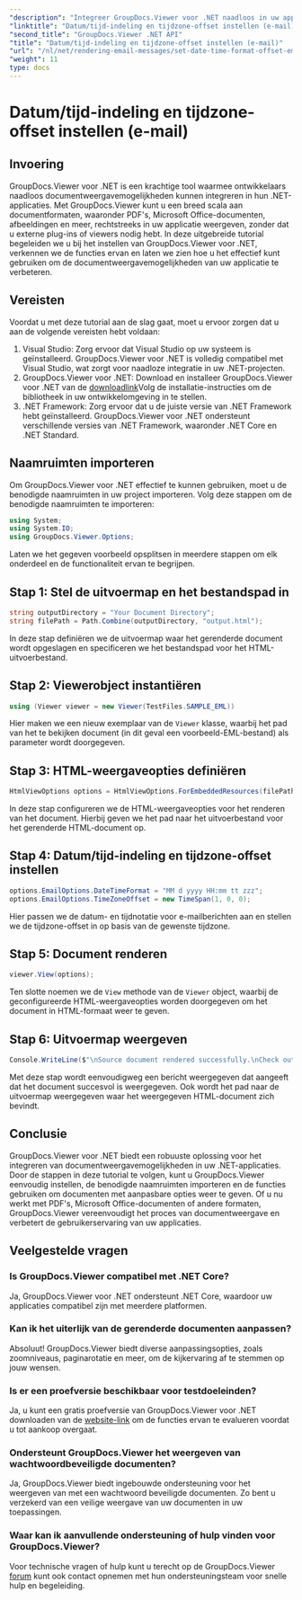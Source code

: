 ```yaml
---
"description": "Integreer GroupDocs.Viewer voor .NET naadloos in uw applicaties voor krachtige documentweergavemogelijkheden. Verbeter de gebruikerservaring met aanpasbare opties."
"linktitle": "Datum/tijd-indeling en tijdzone-offset instellen (e-mail)"
"second_title": "GroupDocs.Viewer .NET API"
"title": "Datum/tijd-indeling en tijdzone-offset instellen (e-mail)"
"url": "/nl/net/rendering-email-messages/set-date-time-format-offset-email/"
"weight": 11
type: docs
---
```

# Datum/tijd-indeling en tijdzone-offset instellen (e-mail)


## Invoering
GroupDocs.Viewer voor .NET is een krachtige tool waarmee ontwikkelaars naadloos documentweergavemogelijkheden kunnen integreren in hun .NET-applicaties. Met GroupDocs.Viewer kunt u een breed scala aan documentformaten, waaronder PDF's, Microsoft Office-documenten, afbeeldingen en meer, rechtstreeks in uw applicatie weergeven, zonder dat u externe plug-ins of viewers nodig hebt. In deze uitgebreide tutorial begeleiden we u bij het instellen van GroupDocs.Viewer voor .NET, verkennen we de functies ervan en laten we zien hoe u het effectief kunt gebruiken om de documentweergavemogelijkheden van uw applicatie te verbeteren.
## Vereisten
Voordat u met deze tutorial aan de slag gaat, moet u ervoor zorgen dat u aan de volgende vereisten hebt voldaan:
1. Visual Studio: Zorg ervoor dat Visual Studio op uw systeem is geïnstalleerd. GroupDocs.Viewer voor .NET is volledig compatibel met Visual Studio, wat zorgt voor naadloze integratie in uw .NET-projecten.
2. GroupDocs.Viewer voor .NET: Download en installeer GroupDocs.Viewer voor .NET van de [downloadlink](https://releases.groupdocs.com/viewer/net/)Volg de installatie-instructies om de bibliotheek in uw ontwikkelomgeving in te stellen.
3. .NET Framework: Zorg ervoor dat u de juiste versie van .NET Framework hebt geïnstalleerd. GroupDocs.Viewer voor .NET ondersteunt verschillende versies van .NET Framework, waaronder .NET Core en .NET Standard.

## Naamruimten importeren
Om GroupDocs.Viewer voor .NET effectief te kunnen gebruiken, moet u de benodigde naamruimten in uw project importeren. Volg deze stappen om de benodigde naamruimten te importeren:

```csharp
using System;
using System.IO;
using GroupDocs.Viewer.Options;
```


Laten we het gegeven voorbeeld opsplitsen in meerdere stappen om elk onderdeel en de functionaliteit ervan te begrijpen.
## Stap 1: Stel de uitvoermap en het bestandspad in
```csharp
string outputDirectory = "Your Document Directory";
string filePath = Path.Combine(outputDirectory, "output.html");
```
In deze stap definiëren we de uitvoermap waar het gerenderde document wordt opgeslagen en specificeren we het bestandspad voor het HTML-uitvoerbestand.
## Stap 2: Viewerobject instantiëren
```csharp
using (Viewer viewer = new Viewer(TestFiles.SAMPLE_EML))
```
Hier maken we een nieuw exemplaar van de `Viewer` klasse, waarbij het pad van het te bekijken document (in dit geval een voorbeeld-EML-bestand) als parameter wordt doorgegeven.
## Stap 3: HTML-weergaveopties definiëren
```csharp
HtmlViewOptions options = HtmlViewOptions.ForEmbeddedResources(filePath);
```
In deze stap configureren we de HTML-weergaveopties voor het renderen van het document. Hierbij geven we het pad naar het uitvoerbestand voor het gerenderde HTML-document op.
## Stap 4: Datum/tijd-indeling en tijdzone-offset instellen
```csharp
options.EmailOptions.DateTimeFormat = "MM d yyyy HH:mm tt zzz";
options.EmailOptions.TimeZoneOffset = new TimeSpan(1, 0, 0);
```
Hier passen we de datum- en tijdnotatie voor e-mailberichten aan en stellen we de tijdzone-offset in op basis van de gewenste tijdzone.
## Stap 5: Document renderen
```csharp
viewer.View(options);
```
Ten slotte noemen we de `View` methode van de `Viewer` object, waarbij de geconfigureerde HTML-weergaveopties worden doorgegeven om het document in HTML-formaat weer te geven.
## Stap 6: Uitvoermap weergeven
```csharp
Console.WriteLine($"\nSource document rendered successfully.\nCheck output in {outputDirectory}.");
```
Met deze stap wordt eenvoudigweg een bericht weergegeven dat aangeeft dat het document succesvol is weergegeven. Ook wordt het pad naar de uitvoermap weergegeven waar het weergegeven HTML-document zich bevindt.

## Conclusie
GroupDocs.Viewer voor .NET biedt een robuuste oplossing voor het integreren van documentweergavemogelijkheden in uw .NET-applicaties. Door de stappen in deze tutorial te volgen, kunt u GroupDocs.Viewer eenvoudig instellen, de benodigde naamruimten importeren en de functies gebruiken om documenten met aanpasbare opties weer te geven. Of u nu werkt met PDF's, Microsoft Office-documenten of andere formaten, GroupDocs.Viewer vereenvoudigt het proces van documentweergave en verbetert de gebruikerservaring van uw applicaties.
## Veelgestelde vragen
### Is GroupDocs.Viewer compatibel met .NET Core?
Ja, GroupDocs.Viewer voor .NET ondersteunt .NET Core, waardoor uw applicaties compatibel zijn met meerdere platformen.
### Kan ik het uiterlijk van de gerenderde documenten aanpassen?
Absoluut! GroupDocs.Viewer biedt diverse aanpassingsopties, zoals zoomniveaus, paginarotatie en meer, om de kijkervaring af te stemmen op jouw wensen.
### Is er een proefversie beschikbaar voor testdoeleinden?
Ja, u kunt een gratis proefversie van GroupDocs.Viewer voor .NET downloaden van de [website-link](https://releases.groupdocs.com/viewer/net/) om de functies ervan te evalueren voordat u tot aankoop overgaat.
### Ondersteunt GroupDocs.Viewer het weergeven van wachtwoordbeveiligde documenten?
Ja, GroupDocs.Viewer biedt ingebouwde ondersteuning voor het weergeven van met een wachtwoord beveiligde documenten. Zo bent u verzekerd van een veilige weergave van uw documenten in uw toepassingen.
### Waar kan ik aanvullende ondersteuning of hulp vinden voor GroupDocs.Viewer?
Voor technische vragen of hulp kunt u terecht op de GroupDocs.Viewer [forum](https://forum.groupdocs.com/c/viewer/9) kunt ook contact opnemen met hun ondersteuningsteam voor snelle hulp en begeleiding.